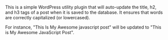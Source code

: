 This is a simple WordPress utility plugin that will auto-update the title, h2, and h3 tags of
a post when it is saved to the database. It ensures that words are correctly
capitalized (or lowercased). 

For instance, "This Is My Awesome javascript post" will be updated to "This is My Awesome JavaScript Post".
